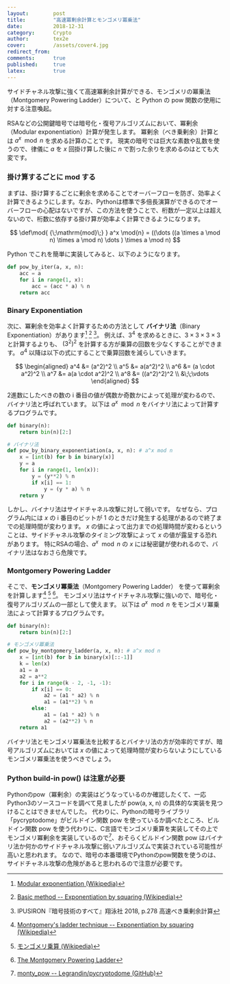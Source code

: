 ```yaml
---
layout:        post
title:         "高速冪剰余計算とモンゴメリ冪乗法"
date:          2018-12-31
category:      Crypto
author:        tex2e
cover:         /assets/cover4.jpg
redirect_from:
comments:      true
published:     true
latex:         true
---
```


サイドチャネル攻撃に強くて高速冪剰余計算ができる、モンゴメリの冪乗法（Montgomery Powering Ladder）について、と Python の pow 関数の使用に対する注意喚起。

RSAなどの公開鍵暗号では暗号化・復号アルゴリズムにおいて、冪剰余（Modular exponentiation）計算が発生します。
冪剰余（べき乗剰余）計算とは $a^x \mod{n}$ を求める計算のことです。
現実の暗号では巨大な素数や乱数を使うので、律儀に $a$ を $x$ 回掛け算した後に $n$ で割った余りを求めるのはとても大変です。

### 掛け算するごとに mod する

まずは、掛け算するごとに剰余を求めることでオーバーフローを防ぎ、効率よく計算できるようにします。なお、Pythonは標準で多倍長演算ができるのでオーバーフローの心配はないですが、この方法を使うことで、桁数が一定以上は超えないので、桁数に依存する掛け算が効率よく計算できるようになります。

$$
\def\mod{ {\;\mathrm{mod}\;} }
a^x \mod{n} = ((\dots ((a \times a \mod n) \times a \mod n) \dots ) \times a \mod n)
$$

Python でこれを簡単に実装してみると、以下のようになります。

```python
def pow_by_iter(a, x, n):
    acc = a
    for i in range(1, x):
        acc = (acc * a) % n
    return acc
```

### Binary Exponentiation

次に、冪剰余を効率よく計算するための方法として
**バイナリ法**（Binary Exponentiation）があります[^1] [^squaring1] [^IPUSIRON]。
例えば、$3^4$ を求めるときに、$3 \times 3 \times 3 \times 3$ と計算するよりも、
$(3^2)^2$ を計算する方が乗算の回数を少なくすることができます。
$a^4$ 以降は以下の式にすることで乗算回数を減らしていきます。

$$
\begin{aligned}
  a^4 &= (a^2)^2 \\
  a^5 &= a(a^2)^2 \\
  a^6 &= (a \cdot a^2)^2 \\
  a^7 &= a(a \cdot a^2)^2 \\
  a^8 &= ((a^2)^2)^2 \\
      &\;\;\vdots
\end{aligned}
$$

2進数にしたべきの数の i 番目の値が偶数か奇数かによって処理が変わるので、バイナリ法と呼ばれています。
以下は $a^x \mod{n}$ をバイナリ法によって計算するプログラムです。

[^1]: [Modular exponentiation (Wikipedia)](https://en.wikipedia.org/wiki/Modular_exponentiation)
[^squaring1]: [Basic method -- Exponentiation by squaring (Wikipedia)](https://en.wikipedia.org/wiki/Exponentiation_by_squaring#Basic_method)
[^IPUSIRON]: IPUSIRON『暗号技術のすべて』翔泳社 2018, p.278 高速べき乗剰余計算

```python
def binary(n):
    return bin(n)[2:]

# バイナリ法
def pow_by_binary_exponentiation(a, x, n): # a^x mod n
    x = [int(b) for b in binary(x)]
    y = a
    for i in range(1, len(x)):
        y = (y**2) % n
        if x[i] == 1:
            y = (y * a) % n
    return y
```

しかし、バイナリ法はサイドチャネル攻撃に対して弱いです。
なぜなら、プログラム内には $x$ の i 番目のビットが 1 のときだけ発生する処理があるので終了までの処理時間が変わります。
$x$ の値によって出力までの処理時間が変わるということは、サイドチャネル攻撃のタイミング攻撃によって $x$ の値が露呈する恐れがあります。
特にRSAの場合、$a^x \mod{n}$ の $x$ には秘密鍵が使われるので、バイナリ法はなおさら危険です。

### Montgomery Powering Ladder

そこで、**モンゴメリ冪乗法**（Montgomery Powering Ladder）
を使って冪剰余を計算します[^squaring2] [^2] [^3]。
モンゴメリ法はサイドチャネル攻撃に強いので、暗号化・復号アルゴリズムの一部として使えます。
以下は $a^x \mod{n}$ をモンゴメリ冪乗法によって計算するプログラムです。

[^squaring2]: [Montgomery's ladder technique -- Exponentiation by squaring (Wikipedia)](https://en.wikipedia.org/wiki/Exponentiation_by_squaring#Montgomery's_ladder_technique)
[^2]: [モンゴメリ乗算 (Wikipedia)](https://ja.wikipedia.org/wiki/%E3%83%A2%E3%83%B3%E3%82%B4%E3%83%A1%E3%83%AA%E4%B9%97%E7%AE%97)
[^3]: [The Montgomery Powering Ladder](https://cr.yp.to/bib/2003/joye-ladder.pdf)

```python
def binary(n):
    return bin(n)[2:]

# モンゴメリ冪乗法
def pow_by_montgomery_ladder(a, x, n): # a^x mod n
    x = [int(b) for b in binary(x)[::-1]]
    k = len(x)
    a1 = a
    a2 = a**2
    for i in range(k - 2, -1, -1):
        if x[i] == 0:
            a2 = (a1 * a2) % n
            a1 = (a1**2) % n
        else:
            a1 = (a1 * a2) % n
            a2 = (a2**2) % n
    return a1
```

バイナリ法とモンゴメリ冪乗法を比較するとバイナリ法の方が効率的ですが、暗号アルゴリズムにおいては $x$ の値によって処理時間が変わらないようにしているモンゴメリ冪乗法を使うべきでしょう。

### Python build-in pow() は注意が必要

Pythonのpow（冪剰余）の実装はどうなっているのか確認したくて、一応Python3のソースコードを調べて見ましたが pow(a, x, n) の具体的な実装を見つけることはできませんでした。
代わりに、Pythonの暗号ライブラリ「pycryptodome」がビルドイン関数 pow を使っているか調べたところ、ビルドイン関数 pow を使う代わりに、C言語でモンゴメリ乗算を実装してその上でモンゴメリ冪剰余を実装しているので[^monty_pow]、おそらくビルドイン関数 pow はバイナリ法か何かのサイドチャネル攻撃に弱いアルゴリズムで実装されている可能性が高いと思われます。
なので、暗号の本番環境でPythonのpow関数を使うのは、サイドチャネル攻撃の危険があると思われるので注意が必要です。

[^monty_pow]: [monty_pow -- Legrandin/pycryptodome (GitHub)](https://github.com/Legrandin/pycryptodome/blob/d13e46b02d/src/montgomery.c#L412-L510)
